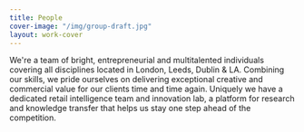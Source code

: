 ```yaml
---
title: People
cover-image: "/img/group-draft.jpg"
layout: work-cover
---
```


We're a team of bright, entrepreneurial and multitalented individuals covering all disciplines located in London, Leeds, Dublin & LA. Combining our skills, we pride ourselves on delivering exceptional creative and commercial value for our clients time and time again. Uniquely we have a dedicated retail intelligence team and innovation lab, a platform for research and knowledge transfer that helps us stay one step ahead of the competition.
